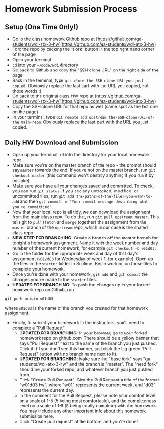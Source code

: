 # Homework Submission Process

## Setup (One Time Only!)
- Go to the class homework Github repo at [https://github.com/ga-students/wdi-atx-3-hw](https://github.com/ga-students/wdi-atx-3-hw)
- Fork the repo by clicking the "Fork" button in the top right hand corner of the page
- Open your terminal
- `cd` into your `~/code/wdi` directory
- Go back to Github and copy the "SSH clone URL" on the right side of the page
- Back in the terminal, type `git clone the-SSH-clone-URL-you-just-copied`. Obviously replace the last part with the URL you copied, not those words :)
- Go back to the original class HW repo at [https://github.com/ga-students/wdi-atx-3-hw](https://github.com/ga-students/wdi-atx-3-hw)
- Copy the SSH clone URL for that repo as well (same spot as the last one on the page)
- In your terminal, type `git remote add upstream the-SSH-clone-URL-of-the-main-repo`. Obviously replace the last part with the URL you just copied.

## Daily HW Download and Submission
- Open up your terminal. `cd` into the directory for your local homework repo.
- Make sure you're on the master branch of the repo - the prompt should say `master` towards the end. If you're not on the master branch, run `git checkout master` (this command won't destroy anything if you run it by mistake).
- Make sure you have all your changes saved and committed. To check, you can run `git status`. If you see any untracked, modified, or uncommitted files, run `git add the-paths-of-the-files-you-want-to-add` and then `git commit -m "Your commit message describing what you're committing"`.
- Now that your local repo is all tidy, we can download the assignment from the main class repo. To do that, run `git pull upstream master`. This tells git to `pull` (`fetch` and `merge` together) the assignment from the `master` branch of the `upstream` repo, which in our case is the shared class repo.
- **NEW STEP FOR BRANCHING**: Create a branch off the master branch for tonight's homework assignment. Name it with the week number and day number of the current homework, for example `git checkout -b w01d03`.
- Go to the folder for the appropriate week and day of that day's assignment (`w01/d03` for Wednesday of week 1, for example). Open up the files in the `starter` folder in Sublime. Begin working on those files to complete your homework.
- Once you're done with your homework, `git add` and `git commit` the changes you've made to the `starter` files.
- **UPDATED FOR BRANCHING**: To push the changes up to your forked homework repo on Github, run

```
git push origin w01d03
```

where `w01d03` is the name of the branch you created for that homework assignment.
- Finally, to submit your homework to the instructors, you'll need to complete a "Pull Request".
    - **UPDATED FOR BRANCHING**: In your browser, go to your forked homework repo on github.com. There should be a yellow banner that says "Pull Request" next to the name of the branch you just pushed. Click it. (If you don't see this banner, just click the big green "Pull Request" button with no branch name next to it).
    - **UPDATED FOR BRANCHING**: Make sure the "base fork" says "ga-students/wdi-atx-3-hw" and the branch is "master". The "head fork" should be your forked repo, and whatever branch you just pushed from.
    - Click "Create Pull Request". Give the Pull Request a title of the format "w01d03 hw", where "w01" represents the current week, and "d03" represents the current day.
    - In the comment for the Pull Request, please note your comfort level on a scale of 1-5 (5 being most comfortable), and the completeness level on a scale of 1-5 (5 being totally complete) with the homework. You may include any other important info about this homework submission here.
    - Click "Create pull request" at the bottom, and you're done!
